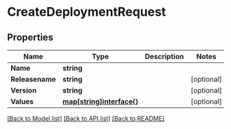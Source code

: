# CreateDeploymentRequest

## Properties
Name | Type | Description | Notes
------------ | ------------- | ------------- | -------------
**Name** | **string** |  | 
**Releasename** | **string** |  | [optional] 
**Version** | **string** |  | [optional] 
**Values** | [**map[string]interface{}**](map[string]interface{}.md) |  | [optional] 

[[Back to Model list]](../README.md#documentation-for-models) [[Back to API list]](../README.md#documentation-for-api-endpoints) [[Back to README]](../README.md)


